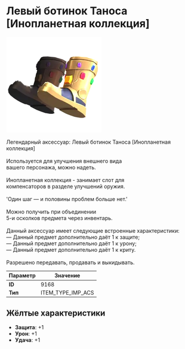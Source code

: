 # Левый ботинок Таноса [Инопланетная коллекция]

![Item Image](../img/9168.webp?raw=true)

Легендарный аксессуар: Левый ботинок Таноса [Инопланетная коллекция]<br><br>Используется для улучшения внешнего вида<br>вашего персонажа, можно надеть.<br><br>Инопланетная коллекция - занимает слот для<br>компенсаторов в разделе улучшений оружия.<br><br>'Один шаг — и половины проблем больше нет.'<br><br>Можно получить при объединении<br>5-и осколков предмета через инвентарь.<br><br>Данный аксессуар имеет следующие встроенные характеристики:<br>— Данный предмет дополнительно даёт 1 к защите;<br>— Данный предмет дополнительно даёт 1 к урону;<br>— Данный предмет дополнительно даёт 1 к криту.<br><br>Разрешено передавать, продавать и выкидывать.


| Параметр | Значение |
|----------|----------|
| **ID** | 9168 |
| **Тип** | ITEM_TYPE_IMP_ACS |

## Жёлтые характеристики

- **Защита**: +1
- **Урон**: +1
- **Удача**: +1

